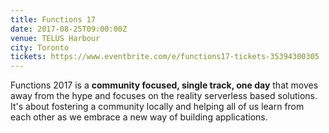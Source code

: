 ```yaml
---
title: Functions 17
date: 2017-08-25T09:00:00Z
venue: TELUS Harbour
city: Toronto
tickets: https://www.eventbrite.com/e/functions17-tickets-35394300305
---
```


Functions 2017 is a **community focused, single track, one day** that moves away from the hype and focuses on the reality serverless based solutions. It's about fostering a community locally and helping all of us learn from each other as we embrace a new way of building applications.